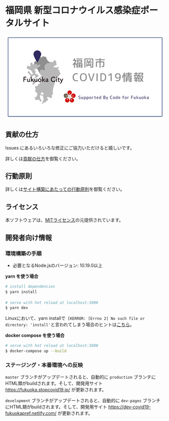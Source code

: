 # 福岡県 新型コロナウイルス感染症ポータルサイト

[![福岡県 新型コロナウイルス感染症ポータルサイト](https://github.com/Code-for-Fukuoka/covid19/blob/development/static/ogp.png?raw=true)](https://fukuoka.stopcovid19.jp/)

## 貢献の仕方
Issues にあるいろいろな修正にご協力いただけると嬉しいです。

詳しくは[貢献の仕方](./.github/CONTRIBUTING.md)を御覧ください。

## 行動原則
詳しくは[サイト構築にあたっての行動原則](./.github/CODE_OF_CONDUCT.md)を御覧ください。

## ライセンス
本ソフトウェアは、[MITライセンス](./LICENSE.txt)の元提供されています。

## 開発者向け情報

### 環境構築の手順

- 必要となるNode.jsのバージョン: 10.19.0以上

**yarn を使う場合**
``` bash
# install dependencies
$ yarn install

# serve with hot reload at localhost:3000
$ yarn dev
```
Linuxにおいて、yarn installで` [KERROR: [Errno 2] No such file or directory: 'install'`と言われてしまう場合のヒントは[こちら](https://www.suzu6.net/posts/128-ubuntu-yarn-error/)。

**docker compose を使う場合**
```bash
# serve with hot reload at localhost:3000
$ docker-compose up --build
```

### ステージング・本番環境への反映

`master` ブランチがアップデートされると、自動的に `production` ブランチにHTML類がbuildされます。そして、開発用サイト https://fukuoka.stopcovid19.jp/ が更新されます。

`development` ブランチがアップデートされると、自動的に `dev-pages` ブランチにHTML類がbuildされます。そして、開発用サイト https://dev-covid19-fukuokapref.netlify.com/ が更新されます。
